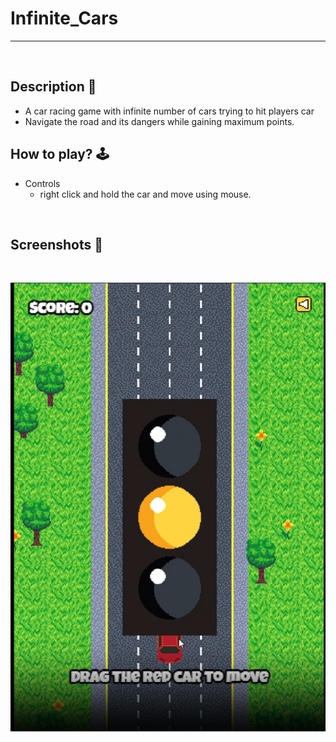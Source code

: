 # **Infinite_Cars** 

---

<br>

## **Description 📃**
- A car racing game with infinite number of cars trying to hit players car 
- Navigate the road and its dangers while gaining maximum points.

## **How to play? 🕹️**

- Controls
    - right click and hold the car and move using mouse.
<br>

## **Screenshots 📸**

<br>

![image](../../assets/images/infinite_cars.png)

<br>
